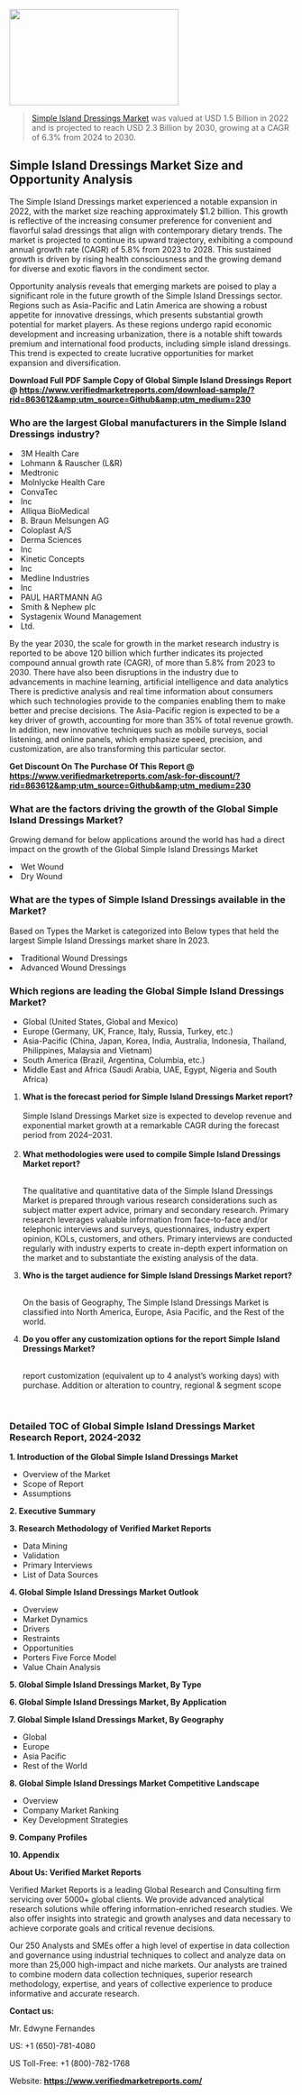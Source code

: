 <img src="https://ffe5etoiles.com/wp-content/uploads/2024/12/MST1-300x171.png" alt="" width="300" height="171" class="alignnone size-medium wp-image-20088" /><blockquote><p><p><a href="https://www.verifiedmarketreports.com/download-sample/?rid=863612&utm_source=Github&utm_medium=230" target="_blank">Simple Island Dressings Market</a> was valued at USD 1.5 Billion in 2022 and is projected to reach USD 2.3 Billion by 2030, growing at a CAGR of 6.3% from 2024 to 2030.</p></blockquote><p><h2>Simple Island Dressings Market Size and Opportunity Analysis</h2><p>The Simple Island Dressings market experienced a notable expansion in 2022, with the market size reaching approximately $1.2 billion. This growth is reflective of the increasing consumer preference for convenient and flavorful salad dressings that align with contemporary dietary trends. The market is projected to continue its upward trajectory, exhibiting a compound annual growth rate (CAGR) of 5.8% from 2023 to 2028. This sustained growth is driven by rising health consciousness and the growing demand for diverse and exotic flavors in the condiment sector.</p><p>Opportunity analysis reveals that emerging markets are poised to play a significant role in the future growth of the Simple Island Dressings sector. Regions such as Asia-Pacific and Latin America are showing a robust appetite for innovative dressings, which presents substantial growth potential for market players. As these regions undergo rapid economic development and increasing urbanization, there is a notable shift towards premium and international food products, including simple island dressings. This trend is expected to create lucrative opportunities for market expansion and diversification.</p></p><p class=""><strong>Download Full PDF Sample Copy of Global Simple Island Dressings Report @ <a href="https://www.verifiedmarketreports.com/download-sample/?rid=863612&amp;utm_source=Github&amp;utm_medium=230" target="_blank">https://www.verifiedmarketreports.com/download-sample/?rid=863612&amp;utm_source=Github&amp;utm_medium=230</a></strong></p><h3 id="" class="">Who are the largest Global manufacturers in the Simple Island Dressings industry?</h3><p><li>3M Health Care</li><li> Lohmann & Rauscher (L&R)</li><li> Medtronic</li><li> Molnlycke Health Care</li><li> ConvaTec</li><li> Inc</li><li> Alliqua BioMedical</li><li> B. Braun Melsungen AG</li><li> Coloplast A/S</li><li> Derma Sciences</li><li> Inc</li><li> Kinetic Concepts</li><li> Inc</li><li> Medline Industries</li><li> Inc</li><li> PAUL HARTMANN AG</li><li> Smith & Nephew plc</li><li> Systagenix Wound Management</li><li> Ltd.</li></p><div class=""><div class="" dir="" data-message-author-role="" data-message-id="" data-message-model-slug=""><div class=""><div class=""><div class=""><div class="" dir="" data-message-author-role="" data-message-id="" data-message-model-slug=""><div class=""><div class=""><p>By the year 2030, the scale for growth in the market research industry is reported to be above 120 billion which further indicates its projected compound annual growth rate (CAGR), of more than 5.8% from 2023 to 2030. There have also been disruptions in the industry due to advancements in machine learning, artificial intelligence and data analytics There is predictive analysis and real time information about consumers which such technologies provide to the companies enabling them to make better and precise decisions. The Asia-Pacific region is expected to be a key driver of growth, accounting for more than 35% of total revenue growth. In addition, new innovative techniques such as mobile surveys, social listening, and online panels, which emphasize speed, precision, and customization, are also transforming this particular sector.</p><p><strong>Get Discount On The Purchase Of This Report @&nbsp; <a href="https://www.verifiedmarketreports.com/ask-for-discount/?rid=863612&amp;utm_source=Github&amp;utm_medium=230" target="_blank">https://www.verifiedmarketreports.com/ask-for-discount/?rid=863612&amp;utm_source=Github&amp;utm_medium=230</a></strong></p></div></div></div></div></div></div></div></div><h3 id="" class="">What are the factors driving the growth of the Global Simple Island Dressings Market?</h3><p id="" class="">Growing demand for below applications around the world has had a direct impact on the growth of the Global Simple Island Dressings Market</p><p id="" class=""><li>Wet Wound</li><li> Dry Wound</li></p><h3 id="" class="">What are the types of Simple Island Dressings available in the Market?</h3><p id="" class="">Based on Types the Market is categorized into Below types that held the largest Simple Island Dressings market share In 2023.</p><p id="" class=""><li>Traditional Wound Dressings</li><li> Advanced Wound Dressings</li></p><h3 id="" class="">Which regions are leading the Global Simple Island Dressings Market?</h3><ul><li>Global (United States, Global and Mexico)</li><li>Europe (Germany, UK, France, Italy, Russia, Turkey, etc.)</li><li>Asia-Pacific (China, Japan, Korea, India, Australia, Indonesia, Thailand, Philippines, Malaysia and Vietnam)</li><li>South America (Brazil, Argentina, Columbia, etc.)</li><li>Middle East and Africa (Saudi Arabia, UAE, Egypt, Nigeria and South Africa)</li></ul><p><ol><li><strong>What is the forecast period for Simple Island Dressings Market report?<br /></strong><br /><span data-sheets-root="1" data-sheets-value="{&quot;1&quot;:2,&quot;2&quot;:&quot;XXXX size is expected to develop revenue and exponential market growth at a remarkable CAGR during the forecast period from 2024&ndash;2030.&quot;}" data-sheets-userformat="{&quot;2&quot;:12674,&quot;4&quot;:{&quot;1&quot;:2,&quot;2&quot;:16776960},&quot;10&quot;:2,&quot;11&quot;:0,&quot;15&quot;:&quot;Arial&quot;,&quot;16&quot;:12}">Simple Island Dressings Market size is expected to develop revenue and exponential market growth at a remarkable CAGR during the forecast period from 2024&ndash;2031.</span><br /><br /></li><li><strong>What methodologies were used to compile Simple Island Dressings Market report?<br /><br /></strong><p>The qualitative and quantitative data of the&nbsp;Simple Island Dressings Market is prepared through various research considerations such as subject matter expert advice, primary and secondary research. Primary research leverages valuable information from face-to-face and/or telephonic interviews and surveys, questionnaires, industry expert opinion, KOLs, customers, and others. Primary interviews are conducted regularly with industry experts to create in-depth expert information on the market and to substantiate the existing analysis of the data.&nbsp;</p></li><li><strong>Who is the target audience for Simple Island Dressings Market report?<br /><br /></strong><p>On the basis of Geography, The&nbsp;Simple Island Dressings Market is classified into North America, Europe, Asia Pacific, and the Rest of the world.</p></li><li><strong>Do you offer any customization options for the report Simple Island Dressings Market?<br /><br /></strong><p>report customization (equivalent up to 4 analyst&rsquo;s working days) with purchase. Addition or alteration to country, regional &amp; segment scope</p><p>&nbsp;</p></li></ol></p><h3 id="" class="">Detailed TOC of Global Simple Island Dressings Market Research Report, 2024-2032</h3><p id="" class=""><strong>1. Introduction of the Global Simple Island Dressings Market</strong></p><ul><li>Overview of the Market</li><li>Scope of Report</li><li>Assumptions</li></ul><p id="" class=""><strong>2. Executive Summary</strong></p><p id="" class=""><strong>3. Research Methodology of&nbsp;Verified Market Reports</strong></p><ul><li>Data Mining</li><li>Validation</li><li>Primary Interviews</li><li>List of Data Sources</li></ul><p id="" class=""><strong>4. Global Simple Island Dressings Market Outlook</strong></p><ul><li>Overview</li><li>Market Dynamics</li><li>Drivers</li><li>Restraints</li><li>Opportunities</li><li>Porters Five Force Model</li><li>Value Chain Analysis</li></ul><p id="" class=""><strong>5. Global Simple Island Dressings Market, By&nbsp;Type</strong></p><p id="" class=""><strong>6. Global Simple Island Dressings Market, By Application</strong></p><p id="" class=""><strong>7. Global Simple Island Dressings Market, By Geography</strong></p><ul><li>Global</li><li>Europe</li><li>Asia Pacific</li><li>Rest of the World</li></ul><p id="" class=""><strong>8. Global Simple Island Dressings Market Competitive Landscape</strong></p><ul><li>Overview</li><li>Company Market Ranking</li><li>Key Development Strategies</li></ul><p id="" class=""><strong>9. Company Profiles</strong></p><p id="" class=""><strong>10. Appendix</strong></p><p id="" class=""><strong>About Us: Verified Market Reports</strong></p><p id="" class="">Verified Market Reports is a leading Global Research and Consulting firm servicing over 5000+ global clients. We provide advanced analytical research solutions while offering information-enriched research studies. We also offer insights into strategic and growth analyses and data necessary to achieve corporate goals and critical revenue decisions.</p><p id="" class="">Our 250 Analysts and SMEs offer a high level of expertise in data collection and governance using industrial techniques to collect and analyze data on more than 25,000 high-impact and niche markets. Our analysts are trained to combine modern data collection techniques, superior research methodology, expertise, and years of collective experience to produce informative and accurate research.</p><p id="" class=""><strong>Contact us:</strong></p><p id="" class="">Mr. Edwyne Fernandes</p><p id="" class="">US: +1 (650)-781-4080</p><p id="" class="">US Toll-Free: +1 (800)-782-1768</p><p id="" class="">Website: <a target="" data-test-app-aware-link=""><strong>https://www.verifiedmarketreports.com/</strong></a></p>
